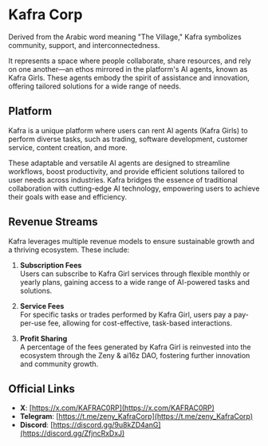 # Kafra Corp

Derived from the Arabic word meaning "The Village," Kafra symbolizes community, support, and interconnectedness.

It represents a space where people collaborate, share resources, and rely on one another—an ethos mirrored in the platform's AI agents, known as Kafra Girls. These agents embody the spirit of assistance and innovation, offering tailored solutions for a wide range of needs.

## **Platform**

Kafra is a unique platform where users can rent AI agents (Kafra Girls) to perform diverse tasks, such as trading, software development, customer service, content creation, and more.

These adaptable and versatile AI agents are designed to streamline workflows, boost productivity, and provide efficient solutions tailored to user needs across industries. Kafra bridges the essence of traditional collaboration with cutting-edge AI technology, empowering users to achieve their goals with ease and efficiency.

## **Revenue Streams**

Kafra leverages multiple revenue models to ensure sustainable growth and a thriving ecosystem. These include:

1. **Subscription Fees**  
   Users can subscribe to Kafra Girl services through flexible monthly or yearly plans, gaining access to a wide range of AI-powered tasks and solutions.

2. **Service Fees**  
   For specific tasks or trades performed by Kafra Girl, users pay a pay-per-use fee, allowing for cost-effective, task-based interactions.

3. **Profit Sharing**  
   A percentage of the fees generated by Kafra Girl is reinvested into the ecosystem through the Zeny & ai16z DAO, fostering further innovation and community growth.




## **Official Links**

- **X**: [https://x.com/KAFRAC0RP](https://x.com/KAFRAC0RP)  
- **Telegram**: [https://t.me/zeny_KafraCorp](https://t.me/zeny_KafraCorp)  
- **Discord**: [https://discord.gg/9u8kZD4anG](https://discord.gg/ZfjncRxDxJ)
